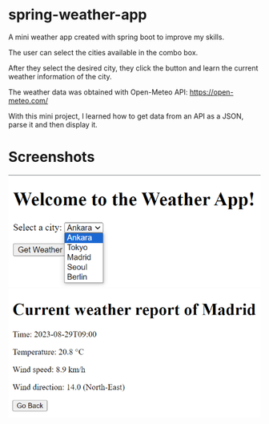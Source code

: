 # spring-weather-app
A mini weather app created with spring boot to improve my skills.  
  
The user can select the cities available in the combo box.  
  
After they select the desired city, they click the button and learn the current weather information of the city.  
  
The weather data was obtained with Open-Meteo API: https://open-meteo.com/
  
With this mini project, I learned how to get data from an API as a JSON, parse it and then display it.

# Screenshots
![Main Menu](https://github.com/Eren4/spring-weather-app/blob/master/screenshots/ss1.png)
![Weather Info](https://github.com/Eren4/spring-weather-app/blob/master/screenshots/ss2.png)
